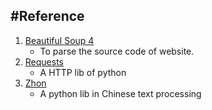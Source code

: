 #Reference
----------------------------------------
1. [Beautiful Soup 4](http://www.crummy.com/software/BeautifulSoup/bs4/doc/index.zh.html)
	- To parse the source code of website.
2. [Requests](http://docs.python-requests.org/en/latest/)
	- A HTTP lib of python
3. [Zhon](http://zhon.readthedocs.org/en/latest/)
	- A python lib in Chinese text processing